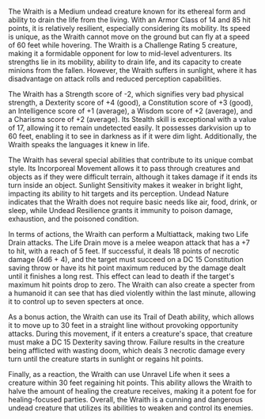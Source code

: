 The Wraith is a Medium undead creature known for its ethereal form and ability to drain the life from the living. With an Armor Class of 14 and 85 hit points, it is relatively resilient, especially considering its mobility. Its speed is unique, as the Wraith cannot move on the ground but can fly at a speed of 60 feet while hovering. The Wraith is a Challenge Rating 5 creature, making it a formidable opponent for low to mid-level adventurers. Its strengths lie in its mobility, ability to drain life, and its capacity to create minions from the fallen. However, the Wraith suffers in sunlight, where it has disadvantage on attack rolls and reduced perception capabilities. 

The Wraith has a Strength score of -2, which signifies very bad physical strength, a Dexterity score of +4 (good), a Constitution score of +3 (good), an Intelligence score of +1 (average), a Wisdom score of +2 (average), and a Charisma score of +2 (average). Its Stealth skill is exceptional with a value of 17, allowing it to remain undetected easily. It possesses darkvision up to 60 feet, enabling it to see in darkness as if it were dim light. Additionally, the Wraith speaks the languages it knew in life.

The Wraith has several special abilities that contribute to its unique combat style. Its Incorporeal Movement allows it to pass through creatures and objects as if they were difficult terrain, although it takes damage if it ends its turn inside an object. Sunlight Sensitivity makes it weaker in bright light, impacting its ability to hit targets and its perception. Undead Nature indicates that the Wraith does not require basic needs like air, food, drink, or sleep, while Undead Resilience grants it immunity to poison damage, exhaustion, and the poisoned condition.

In terms of actions, the Wraith can perform a Multiattack, making two Life Drain attacks. The Life Drain move is a melee weapon attack that has a +7 to hit, with a reach of 5 feet. If successful, it deals 18 points of necrotic damage (4d6 + 4), and the target must succeed on a DC 15 Constitution saving throw or have its hit point maximum reduced by the damage dealt until it finishes a long rest. This effect can lead to death if the target's maximum hit points drop to zero. The Wraith can also create a specter from a humanoid it can see that has died violently within the last minute, allowing it to control up to seven specters at once.

As a bonus action, the Wraith can use its Trail of Death ability, which allows it to move up to 30 feet in a straight line without provoking opportunity attacks. During this movement, if it enters a creature's space, that creature must make a DC 15 Dexterity saving throw. Failure results in the creature being afflicted with wasting doom, which deals 3 necrotic damage every turn until the creature starts in sunlight or regains hit points.

Finally, as a reaction, the Wraith can use Unravel Life when it sees a creature within 30 feet regaining hit points. This ability allows the Wraith to halve the amount of healing the creature receives, making it a potent foe for healing-focused parties. Overall, the Wraith is a cunning and dangerous undead creature that utilizes its abilities to weaken and control its enemies.